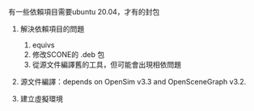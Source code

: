 有一些依賴項目需要ubuntu 20.04，才有的封包
1. 解決依賴項目的問題
	1. equivs
	2. 修改SCONE的 .deb 包
	3. 從源文件編譯舊的工具，但可能會出現相依問題

2. 源文件編譯：depends on OpenSim v3.3 and OpenSceneGraph v3.2.
3. 建立虛擬環境
